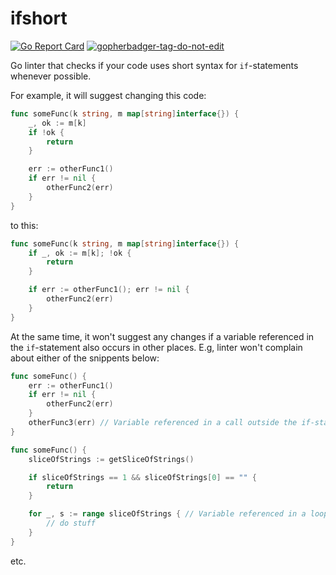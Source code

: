 # ifshort
[![Go Report Card](https://goreportcard.com/badge/github.com/esimonov/ifshort)](https://goreportcard.com/report/github.com/esimonov/ifshort)
<a href='https://github.com/jpoles1/gopherbadger' target='_blank'>![gopherbadger-tag-do-not-edit](https://img.shields.io/badge/Go%20Coverage-97%25-brightgreen.svg?longCache=true&style=flat)</a>

Go linter that checks if your code uses short syntax for `if`-statements whenever possible.

For example, it will suggest changing this code:

```go
func someFunc(k string, m map[string]interface{}) {
	_, ok := m[k]
	if !ok {
		return
	}

	err := otherFunc1()
	if err != nil {
		otherFunc2(err)
	}
}
```
to this:
```go
func someFunc(k string, m map[string]interface{}) {
	if _, ok := m[k]; !ok {
		return
	}

	if err := otherFunc1(); err != nil {
		otherFunc2(err)
	}
}
```

At the same time, it won't suggest any changes if a variable referenced in the `if`-statement also occurs in other places. E.g, linter won't complain about either of the snippents below:

```go
func someFunc() {
	err := otherFunc1()
	if err != nil {
		otherFunc2(err)
	}
	otherFunc3(err) // Variable referenced in a call outside the if-statement.
}
```

```go
func someFunc() {
	sliceOfStrings := getSliceOfStrings()

	if sliceOfStrings == 1 && sliceOfStrings[0] == "" {
		return
	}

	for _, s := range sliceOfStrings { // Variable referenced in a loop.
		// do stuff
	}
}
```

etc.